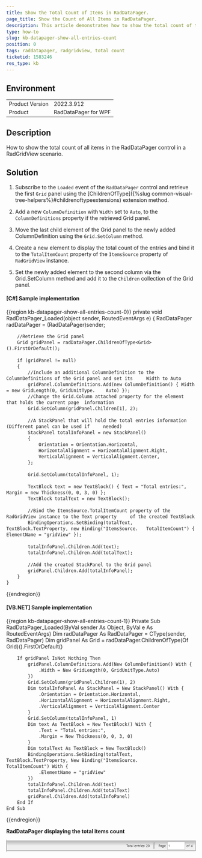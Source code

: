 ```yaml
---
title: Show the Total Count of Items in RadDataPager.
page_title: Show the Count of All Items in RadDataPager.
description: This article demonstrates how to show the total count of the items in RadDataPager and RadGridView scenario.
type: how-to
slug: kb-datapager-show-all-entries-count
position: 0
tags: raddatapager, radgridview, total count
ticketid: 1583246
res_type: kb
---
```


## Environment
<table>
	<tr>
		<td>Product Version</td>
		<td>2022.3.912</td>
	</tr>
	<tr>
		<td>Product</td>
		<td>RadDataPager for WPF</td>
	</tr>
</table>

## Description

How to show the total count of all items in the RadDataPager control in a RadGridView scenario.

## Solution

1. Subscribe to the `Loaded` event of the `RadDataPager` control and retrieve the first `Grid` panel using the [ChildrenOfType]({%slug common-visual-tree-helpers%}#childrenoftypeextensions) extension method.

2. Add a new `ColumnDefinition` with `Width` set to `Auto`, to the `ColumnDefinitions` property if the retrieved Grid panel.

3. Move the last child element of the Grid panel to the newly added ColumnDefinition using the `Grid.SetColumn` method.

4. Create a new element to display the total count of the entries and bind it to the `TotalItemCount` property of the `ItemsSource` property of `RadGridView` instance.

5. Set the newly added element to the second column via the Grid.SetColumn method and add it to the `Children` collection of the Grid panel.

#### __[C#] Sample implementation__
{{region kb-datapager-show-all-entries-count-0}}
    private void RadDataPager_Loaded(object sender, RoutedEventArgs e)
    {
        RadDataPager radDataPager = (RadDataPager)sender;

        //Retrieve the Grid panel
        Grid gridPanel = radDataPager.ChildrenOfType<Grid>().FirstOrDefault();

        if (gridPanel != null)
        {
            //Include an additional ColumnDefinition to the ColumnDefinitions of the Grid panel and set its     Width to Auto
            gridPanel.ColumnDefinitions.Add(new ColumnDefinition() { Width = new GridLength(0, GridUnitType.    Auto) });
            //Change the Grid.Column attached property for the element that holds the current page  information
            Grid.SetColumn(gridPanel.Children[1], 2);

            //A StackPanel that will hold the total entries information (Different panel can be used if     needed)
            StackPanel totalInfoPanel = new StackPanel()
            {
                Orientation = Orientation.Horizontal,
                HorizontalAlignment = HorizontalAlignment.Right,
                VerticalAlignment = VerticalAlignment.Center,
            };

            Grid.SetColumn(totalInfoPanel, 1);

            TextBlock text = new TextBlock() { Text = "Total entries:", Margin = new Thickness(0, 0, 3, 0) };
            TextBlock totalText = new TextBlock();

            //Bind the ItemsSource.TotalItemCount property of the RadGridView instance to the Text property     of the created TextBlock
            BindingOperations.SetBinding(totalText, TextBlock.TextProperty, new Binding("ItemsSource.   TotalItemCount") { ElementName = "gridView" });

            totalInfoPanel.Children.Add(text);
            totalInfoPanel.Children.Add(totalText);

            //Add the created StackPanel to the Grid panel
            gridPanel.Children.Add(totalInfoPanel);
        }
    }
{{endregion}}

#### __[VB.NET] Sample implementation__
{{region kb-datapager-show-all-entries-count-1}}
    Private Sub RadDataPager_Loaded(ByVal sender As Object, ByVal e As RoutedEventArgs)
        Dim radDataPager As RadDataPager = CType(sender, RadDataPager)
        Dim gridPanel As Grid = radDataPager.ChildrenOfType(Of Grid)().FirstOrDefault()
    
        If gridPanel IsNot Nothing Then
            gridPanel.ColumnDefinitions.Add(New ColumnDefinition() With {
                .Width = New GridLength(0, GridUnitType.Auto)
            })
            Grid.SetColumn(gridPanel.Children(1), 2)
            Dim totalInfoPanel As StackPanel = New StackPanel() With {
                .Orientation = Orientation.Horizontal,
                .HorizontalAlignment = HorizontalAlignment.Right,
                .VerticalAlignment = VerticalAlignment.Center
            }
            Grid.SetColumn(totalInfoPanel, 1)
            Dim text As TextBlock = New TextBlock() With {
                .Text = "Total entries:",
                .Margin = New Thickness(0, 0, 3, 0)
            }
            Dim totalText As TextBlock = New TextBlock()
            BindingOperations.SetBinding(totalText, TextBlock.TextProperty, New Binding("ItemsSource.       TotalItemCount") With {
                .ElementName = "gridView"
            })
            totalInfoPanel.Children.Add(text)
            totalInfoPanel.Children.Add(totalText)
            gridPanel.Children.Add(totalInfoPanel)
        End If
    End Sub
{{endregion}}

__RadDataPager displaying the total items count__

![{{ site.framework_name }} RadDataPager Displaying the Total Items Count](images/kb-datapager-show-total-entries-count.png)